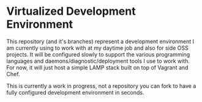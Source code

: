 Virtualized Development Environment
=====

This repository (and it's branches) represent a development environment I am currently using to work with at my daytime job and also for side OSS projects.
It will be configured slowly to support the various programming languages and daemons/diagnostic/deployment tools I use to work with. For now, it will just host a simple LAMP stack built on top of Vagrant and Chef.

This is currently a work in progress, not a repository you can fork to have a fully configured development environment in seconds.
